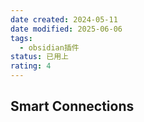 ```yaml
---
date created: 2024-05-11
date modified: 2025-06-06
tags:
  - obsidian插件
status: 已用上
rating: 4
---
```


## Smart Connections
